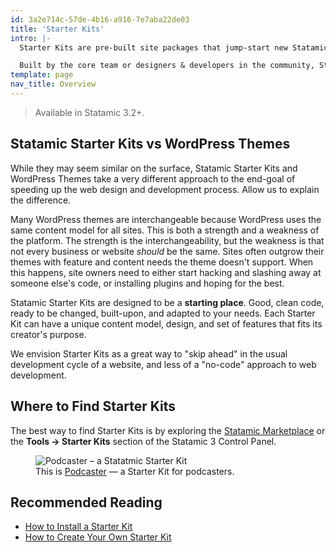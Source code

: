 ```yaml
---
id: 3a2e714c-57de-4b16-a916-7e7aba22de03
title: 'Starter Kits'
intro: |-
  Starter Kits are pre-built site packages that jump-start new Statamic sites with features, functionality, and even design.

  Built by the core team or designers & developers in the community, Starter Kits can can cover a wide range of uses, from fully-built, ready-to-go sites, to developer-focused boilerplates for common frontend frameworks. Starter Kits can be shared and even sold on the <a href="https://statamic.com/marketplace">Statamic Marketplace</a>.
template: page
nav_title: Overview
---
```

> Available in Statamic 3.2+.

## Statamic Starter Kits vs WordPress Themes

While they may seem similar on the surface, Statamic Starter Kits and WordPress Themes take a very different approach to the end-goal of speeding up the web design and development process. Allow us to explain the difference.

Many WordPress themes are interchangeable because WordPress uses the same content model for all sites. This is both a strength and a weakness of the platform. The strength is the interchangeability, but the weakness is that not every business or website _should_ be the same. Sites often outgrow their themes with feature and content needs the theme doesn't support. When this happens, site owners need to either start hacking and slashing away at someone else's code, or installing plugins and hoping for the best.

Statamic Starter Kits are designed to be a **starting place**. Good, clean code, ready to be changed, built-upon, and adapted to your needs. Each Starter Kit can have a unique content model, design, and set of features that fits its creator's purpose.

We envision Starter Kits as a great way to "skip ahead" in the usual development cycle of a website, and less of a "no-code" approach to web development.
## Where to Find Starter Kits

The best way to find Starter Kits is by exploring the [Statamic Marketplace](https://statamic.com/marketplace) or the **Tools &rarr; Starter Kits** section of the Statamic 3 Control Panel.

<figure>
    <img src="https://statamic.com/images/storage/products/HRU3TVeiAnVlzRecp8G6pUiYGagWTvWzoh7ZWC27.jpeg" alt="Podcaster – a Statatmic Starter Kit">
    <figcaption>This is <a class="font-bold text-blue-dark no-underline" href="https://statamic.com/starter-kits/statamic/podcaster">Podcaster</a> — a Starter Kit for podcasters.</figcaption>
</figure>

## Recommended Reading

- [How to Install a Starter Kit](/installing-a-starter-kit)
- [How to Create Your Own Starter Kit](/creating-a-starter-kit)
